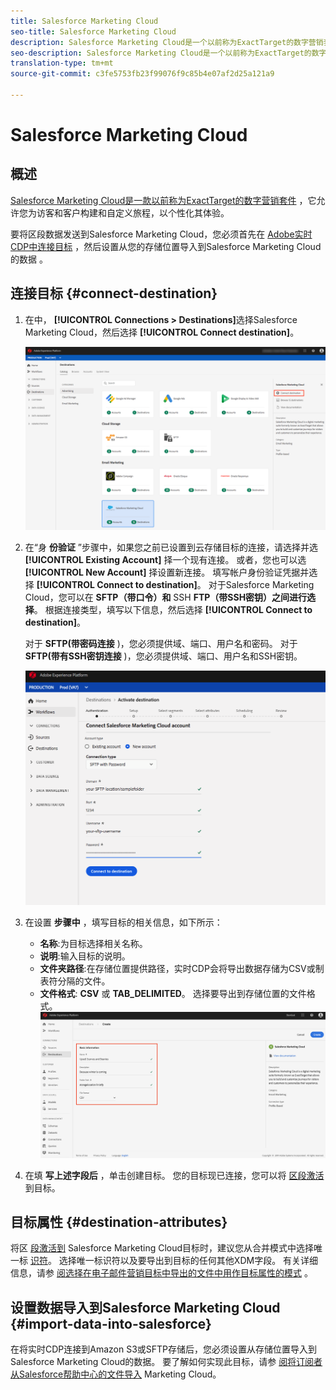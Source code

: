```yaml
---
title: Salesforce Marketing Cloud
seo-title: Salesforce Marketing Cloud
description: Salesforce Marketing Cloud是一个以前称为ExactTarget的数字营销套件，它允许您为访客和客户构建和自定义旅程，以个性化其体验。
seo-description: Salesforce Marketing Cloud是一个以前称为ExactTarget的数字营销套件，它允许您为访客和客户构建和自定义旅程，以个性化其体验。
translation-type: tm+mt
source-git-commit: c3fe5753fb23f99076f9c85b4e07af2d25a121a9

---
```



# Salesforce Marketing Cloud

## 概述

[Salesforce Marketing Cloud是一款以前称为ExactTarget的数字营销套件](https://www.salesforce.com/products/marketing-cloud/email-marketing/) ，它允许您为访客和客户构建和自定义旅程，以个性化其体验。

要将区段数据发送到Salesforce Marketing Cloud，您必须首先在 [Adobe实时CDP中连接目标](#connect-destination) ，然后设置从您的存储位置导入到Salesforce Marketing Cloud的数据 [](#import-data-into-salesforce) 。

## 连接目标 {#connect-destination}

1. 在中， **[!UICONTROL Connections > Destinations]**&#x200B;选择Salesforce Marketing Cloud，然后选择 **[!UICONTROL Connect destination]**。

   ![连接到Salesforce](/help/rtcdp/destinations/assets/connect-salesforce.png)

2. 在“身 **份验证** ”步骤中，如果您之前已设置到云存储目标的连接，请选择并选 **[!UICONTROL Existing Account]** 择一个现有连接。 或者，您也可以选 **[!UICONTROL New Account]** 择设置新连接。 填写帐户身份验证凭据并选择 **[!UICONTROL Connect to destination]**。 对于Salesforce Marketing Cloud，您可以在 **SFTP（带口令）和** SSH **FTP（带SSH密钥）之间进行选择**。 根据连接类型，填写以下信息，然后选择 **[!UICONTROL Connect to destination]**。

   对于 **SFTP(带密码连接** )，您必须提供域、端口、用户名和密码。
对于 **SFTP(带有SSH密钥连接** )，您必须提供域、端口、用户名和SSH密钥。

   ![填写Salesforce信息](/help/rtcdp/destinations/assets/salesforce-authenticate.png)

3. 在设置 **步骤中** ，填写目标的相关信息，如下所示：
   * **名称**:为目标选择相关名称。
   * **说明**:输入目标的说明。
   * **文件夹路径**:在存储位置提供路径，实时CDP会将导出数据存储为CSV或制表符分隔的文件。
   * **文件格式**: **CSV** 或 **TAB_DELIMITED**。 选择要导出到存储位置的文件格式。
   ![Salesforce基本信息](/help/rtcdp/destinations/assets/salesforce-basic-information.png)

4. 在填 **写上述字段后** ，单击创建目标。 您的目标现已连接，您可以将 [区段激活](/help/rtcdp/destinations/activate-destinations.md) 到目标。

## 目标属性 {#destination-attributes}

将区 [段激活到](/help/rtcdp/destinations/activate-destinations.md) Salesforce Marketing Cloud目标时，建议您从合并模式中选择唯一标 [识符](https://www.adobe.io/apis/experienceplatform/home/profile-identity-segmentation/profile-identity-segmentation-services.html#!api-specification/markdown/narrative/technical_overview/unified_profile_architectural_overview/unified_profile_architectural_overview.md)。 选择唯一标识符以及要导出到目标的任何其他XDM字段。 有关详细信息，请参 [阅选择在电子邮件营销目标中导出的文件中用作目标属性的模式](/help/rtcdp/destinations/email-marketing-destinations.md#destination-attributes) 。

## 设置数据导入到Salesforce Marketing Cloud {#import-data-into-salesforce}

在将实时CDP连接到Amazon S3或SFTP存储后，您必须设置从存储位置导入到Salesforce Marketing Cloud的数据。 要了解如何实现此目标，请参 [阅将订阅者从Salesforce帮助中心的文件导入](https://help.salesforce.com/articleView?id=mc_es_import_subscribers_from_file.htm&type=5) Marketing Cloud。